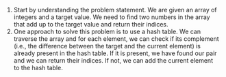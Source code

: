 1. Start by understanding the problem statement. We are given an array of integers and a target value. We need to find two numbers in the array that add up to the target value and return their indices.
2. One approach to solve this problem is to use a hash table. We can traverse the array and for each element, we can check if its complement (i.e., the difference between the target and the current element) is already present in the hash table. If it is present, we have found our pair and we can return their indices. If not, we can add the current element to the hash table.
